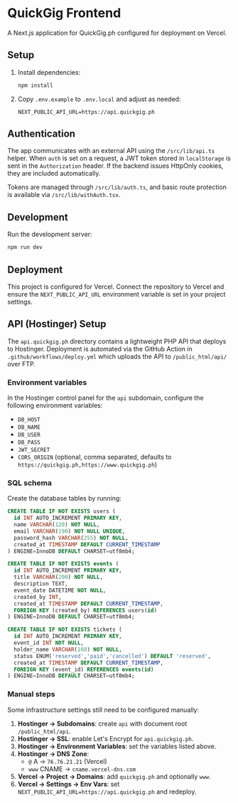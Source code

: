 # QuickGig Frontend

A Next.js application for QuickGig.ph configured for deployment on Vercel.

## Setup

1. Install dependencies:
   ```bash
   npm install
   ```
2. Copy `.env.example` to `.env.local` and adjust as needed:
   ```env
   NEXT_PUBLIC_API_URL=https://api.quickgig.ph
   ```

## Authentication

The app communicates with an external API using the `/src/lib/api.ts` helper. When `auth` is set on a request, a JWT token stored in `localStorage` is sent in the `Authorization` header. If the backend issues HttpOnly cookies, they are included automatically.

Tokens are managed through `/src/lib/auth.ts`, and basic route protection is available via `/src/lib/withAuth.tsx`.

## Development

Run the development server:

```bash
npm run dev
```

## Deployment

This project is configured for Vercel. Connect the repository to Vercel and ensure the `NEXT_PUBLIC_API_URL` environment variable is set in your project settings.

## API (Hostinger) Setup

The `api.quickgig.ph` directory contains a lightweight PHP API that deploys to Hostinger. Deployment is automated via the GitHub Action in `.github/workflows/deploy.yml` which uploads the API to `/public_html/api/` over FTP.

### Environment variables

In the Hostinger control panel for the `api` subdomain, configure the following environment variables:

- `DB_HOST`
- `DB_NAME`
- `DB_USER`
- `DB_PASS`
- `JWT_SECRET`
- `CORS_ORIGIN` (optional, comma separated, defaults to `https://quickgig.ph,https://www.quickgig.ph`)

### SQL schema

Create the database tables by running:

```sql
CREATE TABLE IF NOT EXISTS users (
  id INT AUTO_INCREMENT PRIMARY KEY,
  name VARCHAR(120) NOT NULL,
  email VARCHAR(190) NOT NULL UNIQUE,
  password_hash VARCHAR(255) NOT NULL,
  created_at TIMESTAMP DEFAULT CURRENT_TIMESTAMP
) ENGINE=InnoDB DEFAULT CHARSET=utf8mb4;

CREATE TABLE IF NOT EXISTS events (
  id INT AUTO_INCREMENT PRIMARY KEY,
  title VARCHAR(200) NOT NULL,
  description TEXT,
  event_date DATETIME NOT NULL,
  created_by INT,
  created_at TIMESTAMP DEFAULT CURRENT_TIMESTAMP,
  FOREIGN KEY (created_by) REFERENCES users(id)
) ENGINE=InnoDB DEFAULT CHARSET=utf8mb4;

CREATE TABLE IF NOT EXISTS tickets (
  id INT AUTO_INCREMENT PRIMARY KEY,
  event_id INT NOT NULL,
  holder_name VARCHAR(160) NOT NULL,
  status ENUM('reserved','paid','cancelled') DEFAULT 'reserved',
  created_at TIMESTAMP DEFAULT CURRENT_TIMESTAMP,
  FOREIGN KEY (event_id) REFERENCES events(id)
) ENGINE=InnoDB DEFAULT CHARSET=utf8mb4;
```

### Manual steps

Some infrastructure settings still need to be configured manually:

1. **Hostinger → Subdomains**: create `api` with document root `/public_html/api`.
2. **Hostinger → SSL**: enable Let's Encrypt for `api.quickgig.ph`.
3. **Hostinger → Environment Variables**: set the variables listed above.
4. **Hostinger → DNS Zone**:
   - `@` A → `76.76.21.21` (Vercel)
   - `www` CNAME → `cname.vercel-dns.com`
5. **Vercel → Project → Domains**: add `quickgig.ph` and optionally `www`.
6. **Vercel → Settings → Env Vars**: set `NEXT_PUBLIC_API_URL=https://api.quickgig.ph` and redeploy.

